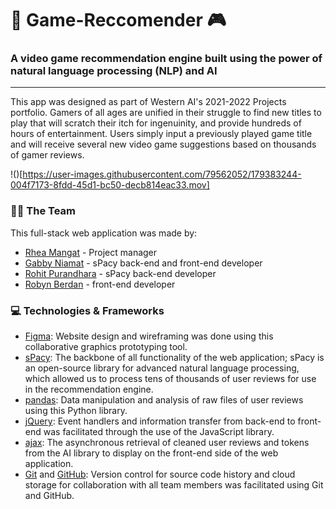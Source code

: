 # 👾 Game-Reccomender 🎮 
### A video game recommendation engine built using the power of natural language processing (NLP) and AI

---
This app was designed as part of Western AI's 2021-2022 Projects portfolio. Gamers of all ages are unified in their struggle to find new titles to play that will scratch their itch for ingenuinity, and provide hundreds of hours of entertainment. Users simply input a previously played game title and will receive several new video game suggestions based on thousands of gamer reviews.

!()[https://user-images.githubusercontent.com/79562052/179383244-004f7173-8fdd-45d1-bc50-decb814eac33.mov]

### 🧑‍💻 The Team

This full-stack web application was made by:
- [Rhea Mangat](https://github.com/rheamangat) - Project manager
- [Gabby Niamat](https://github.com/pidgey0403) - sPacy back-end and front-end developer
- [Rohit Purandhara](https://github.com/Rohit-Purandhara) - sPacy back-end developer
- [Robyn Berdan](https://github.com/RobynBerdan) - front-end developer

### 💻 Technologies & Frameworks

- [Figma](https://www.figma.com/): Website design and wireframing was done using this collaborative graphics prototyping tool. 
- [sPacy](https://spacy.io/): The backbone of all functionality of the web application; sPacy is an open-source library for advanced natural language processing, which allowed us to process tens of thousands of user reviews for use in the recommendation engine.
- [pandas](https://pandas.pydata.org/): Data manipulation and analysis of raw files of user reviews using this Python library.
- [jQuery](https://jquery.com/): Event handlers and information transfer from back-end to front-end was facilitated through the use of the JavaScript library.
- [ajax](https://api.jquery.com/category/ajax/): The asynchronous retrieval of cleaned user reviews and tokens from the AI library to display on the front-end side of the web application.
- [Git](https://git-scm.com/) and [GitHub](https://github.com/): Version control for source code history and cloud storage for collaboration with all team members was facilitated using Git and GitHub.
